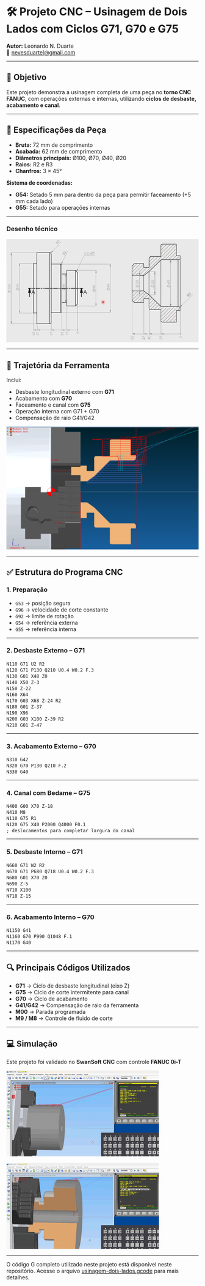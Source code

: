 # 🛠️ Projeto CNC – Usinagem de Dois Lados com Ciclos G71, G70 e G75

**Autor:** Leonardo N. Duarte  
📧 nevesduartel@gmail.com 

---

## 🎯 Objetivo

Este projeto demonstra a usinagem completa de uma peça no **torno CNC FANUC**, com operações externas e internas, utilizando **ciclos de desbaste, acabamento e canal**.

---

## 📐 **Especificações da Peça**

* **Bruta:** 72 mm de comprimento
* **Acabada:** 62 mm de comprimento
* **Diâmetros principais:** Ø100, Ø70, Ø40, Ø20
* **Raios:** R2 e R3
* **Chanfros:** 3 × 45°

**Sistema de coordenadas:**

* **G54:** Setado 5 mm para dentro da peça para permitir faceamento (+5 mm cada lado)
* **G55:** Setado para operações internas

---

### **Desenho técnico**

![Desenho da peça](usinagem-dois-lados-desenho.png)

---

## 🧭 **Trajetória da Ferramenta**

Inclui:

* Desbaste longitudinal externo com **G71**
* Acabamento com **G70**
* Faceamento e canal com **G75**
* Operação interna com G71 + G70
* Compensação de raio G41/G42

![Traçado da ferramenta](usinagem-dois-lados-tracado.png)

---

## ✅ **Estrutura do Programa CNC**

### **1. Preparação**

* `G53` → posição segura
* `G96` → velocidade de corte constante
* `G92` → limite de rotação
* `G54` → referência externa
* `G55` → referência interna

---

### **2. Desbaste Externo – G71**

```gcode
N110 G71 U2 R2
N120 G71 P130 Q210 U0.4 W0.2 F.3
N130 G01 X48 Z0
N140 X50 Z-3
N150 Z-22
N160 X64
N170 G03 X68 Z-24 R2
N180 G01 Z-37
N190 X96
N200 G03 X100 Z-39 R2
N210 G01 Z-47
```

---

### **3. Acabamento Externo – G70**

```gcode
N310 G42
N320 G70 P130 Q210 F.2
N330 G40
```

---

### **4. Canal com Bedame – G75**

```gcode
N400 G00 X70 Z-18
N410 M8
N110 G75 R1
N120 G75 X40 P2000 Q4000 F0.1
; deslocamentos para completar largura do canal
```

---

### **5. Desbaste Interno – G71**

```gcode
N660 G71 W2 R2
N670 G71 P680 Q718 U0.4 W0.2 F.3
N680 G01 X70 Z0
N690 Z-5
N710 X100
N718 Z-15
```

---

### **6. Acabamento Interno – G70**

```gcode
N1150 G41
N1160 G70 P990 Q1048 F.1
N1170 G40
```

---

## 🔍 **Principais Códigos Utilizados**

* **G71** → Ciclo de desbaste longitudinal (eixo Z)
* **G75** → Ciclo de corte intermitente para canal
* **G70** → Ciclo de acabamento
* **G41/G42** → Compensação de raio da ferramenta
* **M00** → Parada programada
* **M9 / M8** → Controle de fluido de corte
---

## 💻 **Simulação**

Este projeto foi validado no **SwanSoft CNC** com controle **FANUC 0i-T**

![Demonstração parte 1](usinagem-dois-lados-01.gif)

![Demonstração parte 2](usinagem-dois-lados-02.gif)

---

O código G completo utilizado neste projeto está disponível neste repositório. Acesse o arquivo [usinagem-dois-lados.gcode](usinagem-dois-lados.gcode) para mais detalhes.


